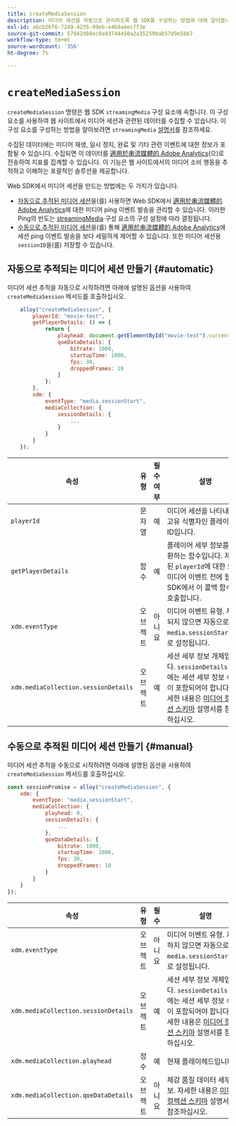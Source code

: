 ```yaml
---
title: createMediaSession
description: 미디어 세션을 자동으로 관리하도록 웹 SDK를 구성하는 방법에 대해 알아봅니다
exl-id: abcb26f6-7249-4235-99eb-e4b9aeecff3e
source-git-commit: 57d42d88ec9a93744450a2a352590ab57d9e5bb7
workflow-type: tm+mt
source-wordcount: '356'
ht-degree: 7%

---
```


# `createMediaSession`

`createMediaSession` 명령은 웹 SDK `streamingMedia` 구성 요소에 속합니다. 이 구성 요소를 사용하여 웹 사이트에서 미디어 세션과 관련된 데이터를 수집할 수 있습니다. 이 구성 요소를 구성하는 방법을 알아보려면 `streamingMedia` [설명서](configure/streamingmedia.md)를 참조하세요.

수집된 데이터에는 미디어 재생, 일시 정지, 완료 및 기타 관련 이벤트에 대한 정보가 포함될 수 있습니다. 수집되면 이 데이터를 [適用於串流媒體的 Adobe Analytics](https://experienceleague.adobe.com/ko/docs/media-analytics/using/media-overview)(으)로 전송하여 지표를 집계할 수 있습니다. 이 기능은 웹 사이트에서의 미디어 소비 행동을 추적하고 이해하는 포괄적인 솔루션을 제공합니다.

Web SDK에서 미디어 세션을 만드는 방법에는 두 가지가 있습니다.

* [자동으로 추적된 미디어 세션](#automatic)을(를) 사용하면 Web SDK에서 [適用於串流媒體的 Adobe Analytics](https://experienceleague.adobe.com/ko/docs/media-analytics/using/media-overview)에 대한 미디어 ping 이벤트 발송을 관리할 수 있습니다. 이러한 Ping의 빈도는 [streamingMedia](configure/streamingmedia.md) 구성 요소의 구성 설정에 따라 결정됩니다.
* [수동으로 추적된 미디어 세션](#manual)을(를) 통해 [適用於串流媒體的 Adobe Analytics](https://experienceleague.adobe.com/ko/docs/media-analytics/using/media-overview)에 세션 ping 이벤트 발송을 보다 세밀하게 제어할 수 있습니다. 또한 미디어 세션용 `sessionID`을(를) 저장할 수 있습니다.

## 자동으로 추적되는 미디어 세션 만들기 {#automatic}

미디어 세션 추적을 자동으로 시작하려면 아래에 설명된 옵션을 사용하여 `createMediaSession` 메서드를 호출하십시오.

```javascript
    alloy("createMediaSession", {
        playerId: "movie-test",
        getPlayerDetails: () => {
            return {
                playhead: document.getElementById("movie-test").currentTime,
                qoeDataDetails: {
                    bitrate: 1000,
                    startupTime: 1000,
                    fps: 30,
                    droppedFrames: 10
                }
            };
        },
        xdm: {
            eventType: "media.sessionStart",
            mediaCollection: {
                sessionDetails: {
                    ...
                }
            }
        }
    });
```

| 속성 | 유형 | 필수 여부 | 설명 |
|---------|----------|---------|---------|
| `playerId` | 문자열 | 예 | 미디어 세션을 나타내는 고유 식별자인 플레이어 ID입니다. |
| `getPlayerDetails` | 함수 | 예 | 플레이어 세부 정보를 반환하는 함수입니다. 제공된 `playerId`에 대한 모든 미디어 이벤트 전에 웹 SDK에서 이 콜백 함수를 호출합니다. |
| `xdm.eventType ` | 오브젝트 | 아니요 | 미디어 이벤트 유형. 제공되지 않으면 자동으로 `media.sessionStart`(으)로 설정됩니다. |
| `xdm.mediaCollection.sessionDetails` | 오브젝트 | 예 | 세션 세부 정보 개체입니다. `sessionDetails` 개체에는 세션 세부 정보 속성이 포함되어야 합니다. 자세한 내용은 [미디어 컬렉션 스키마](../../xdm/data-types/media-collection-details.md) 설명서를 참조하십시오. |


## 수동으로 추적된 미디어 세션 만들기 {#manual}

미디어 세션 추적을 수동으로 시작하려면 아래에 설명된 옵션을 사용하여 `createMediaSession` 메서드를 호출하십시오.

```javascript
const sessionPromise = alloy("createMediaSession", {
    xdm: {
        eventType: "media.sessionStart",
        mediaCollection: {
            playhead: 0,
            sessionDetails: {
                ...
            },
            qoeDataDetails: {
                bitrate: 1000,
                startupTime: 1000,
                fps: 30,
                droppedFrames: 10
            }
        }
    }
});
```

| 속성 | 유형 | 필수 | 설명 |
|---------|----------|---------|---------|
| `xdm.eventType` | 오브젝트 | 아니요 | 미디어 이벤트 유형. 지정하지 않으면 자동으로 `media.sessionStart`(으)로 설정됩니다. |
| `xdm.mediaCollection.sessionDetails` | 오브젝트 | 예 | 세션 세부 정보 개체입니다. `sessionDetails` 개체에는 세션 세부 정보 속성이 포함되어야 합니다. 자세한 내용은 [미디어 컬렉션 스키마](../../xdm/data-types/media-collection-details.md) 설명서를 참조하십시오. |
| `xdm.mediaCollection.playhead` | 정수 | 예 | 현재 플레이헤드입니다. |
| `xdm.mediaCollection.qoeDataDetails` | 오브젝트 | 아니요 | 체감 품질 데이터 세부 정보. 자세한 내용은 [미디어 컬렉션 스키마](../../xdm/data-types/media-collection-details.md) 설명서를 참조하십시오. |

